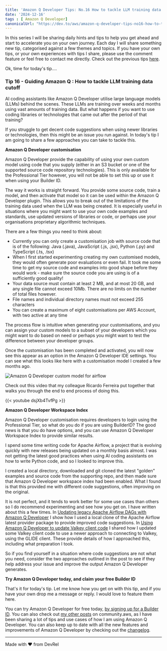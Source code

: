 ```yaml
---
title: 'Amazon Q Developer Tips: No.16 How to tackle LLM training data cutoff'
date: '2024-12-16'
tags : [ Amazon Q Developer]
canonicalUrl: "https://dev.to/aws/amazon-q-developer-tips-no16-how-to-tackle-llm-training-data-cutoff-497b"
---
```


In this series I will be sharing daily hints and tips to help you get ahead and start to accelerate you on your own journey. Each day I will share something new tip, categorised against a few themes and topics. If you have your own tips, or your own experiences with tips I share, please use the comment feature or feel free to contact me directly. Check out the previous tips [here](https://dev.to/aws/amazon-q-developer-tips-no15-chat-orientated-programming-chop-4ekg).

Ok, time for today's tip....

### Tip 16 - Guiding Amazon Q : How to tackle LLM training data cutoff

AI coding assistants like Amazon Q Developer utilise large language models (LLMs) behind the scenes. These LLMs are training over weeks and months using vast amounts of training data. But what happens if you want to use coding libraries or technologies that came out after the period of that training?

If you struggle to get decent code suggestions when using newer libraries or technologies, then this might be an issue you run against. In today's tip I am going to share a few approaches you can take to tackle this.

**Amazon Q Developer customisation**

Amazon Q Developer provide the capability of using your own custom model using code that you supply (either in an S3 bucket or one of the supported source code repository technologies). This is only available for the Professional Tier however, you will not be able to set this up or use it when using your Builder ID.

The way it works is straight forward. You provide some source code, train a model, and then activate that model so it can be used within the Amazon Q Developer plugin. This allows you to break out of the limitations of the training data used when the LLM was being created. It is especially useful in situations where you might want to use your own code examples and standards, use updated versions of libraries or code, or perhaps use your organisations proprietary algorithmic techniques.

There are a few things you need to think about:

* Currently you can only create a customisation job with source code that is of the following: Java (.java), JavaScript (.js, .jsx), Python (.py) and TypeScript (.ts, .tsx)
* When I first started experimenting creating my own customised models, they would often generate poor evaluations or even fail. It took me some time to get my source code and examples into good shape before they would work - make sure the source code you are using is of a sufficiently good quality!
* Your data source must contain at least 2 MB, and at most 20 GB, and any single file cannot exceed 10Mb. There are no limits on the number of total files however.
* File names and individual directory names must not exceed 255 characters
* You can create a maximum of eight customisations per AWS Account, with two active at any time

The process flow is intuitive when generating your customisations, and you can assign your custom models to a subset of your developers which you might want to do based on need or perhaps you might want to test the difference between your developer groups.

Once the customisation has been completed and activated, you will now see this appear as an option in the Amazon Q Developer IDE settings. You can see what this looks like here with a customisation model I created a few months ago.

![Amazon Q Developer custom model for airflow](https://media2.dev.to/dynamic/image/width=800%2Cheight=%2Cfit=scale-down%2Cgravity=auto%2Cformat=auto/https%3A%2F%2Fdev-to-uploads.s3.amazonaws.com%2Fuploads%2Farticles%2F4rrd7x2dc2d87i3jucle.png)

Check out this video that my colleague Ricardo Ferreira put together that walks you through the end to end process of doing this.

{{< youtube dsjXb4TvfPg >}}

**Amazon Q Developer Workspace Index**

Amazon Q Developer customisation requires developers to login using the Professional Tier, so what do you do if you are using BuilderID? The good news is that you do have options, and you can use Amazon Q Developer Workspace Index to provide similar results.

I spend some time writing code for Apache Airflow, a project that is evolving quickly with new releases being updated on a monthly basis almost. I was not getting the latest good practices when using AI coding assistants on how to write Python code, and so I looked to improve this. 

I created a local directory, downloaded and git cloned the latest "golden" examples and source code from the supporting repo, and then made sure that Amazon Q Developer workspace index had been enabled. What I found is that this provided me with different code suggestions, often improving on the original.

It is not perfect, and it tends to work better for some use cases than others so I do recommend experimenting and see how you get on. I have written about this a few times. In [Updating legacy Apache Airflow DAGs with Amazon Q Developer](https://community.aws/content/2jHORYpPR2EJ1fhVHnavFMK2X4I?lang=en) I show how I used a local clone of the Apache Airflow latest provider package to provide improved code suggestions. In [Using Amazon Q Developer to update Valkey client code](https://community.aws/content/2jSN5k83A5Wayog5Rkin4TmbLhg?lang=en) I shared how I updated some Valkey client code to use a newer approach to connecting to Valkey, using the GLIDE client. These provide details of how I approached this, including what preparation I took.


So if you find yourself in a situation where code suggestions are not what you need, consider the two approaches outlined in the post to see if they help address your issue and improve the output Amazon Q Developer generates.

**Try Amazon Q Developer today, and claim your free Builder ID**

That's it for today's tip. Let me know how you get on with this tip, and if you have your own drop me a message or reply. I would love to feature them here.

You can try Amazon Q Developer for free today, [by signing up for a Builder ID](https://community.aws/builderid?trk=34e0ecce-8101-42c4-840a-fe6170420294&sc_channel=el). You can also check out [my other posts](https://community.aws/@ricsueaws) on community.aws, as I have been sharing a lot of tips and use cases of how I am using Amazon Q Developer. You can also keep up to date with all the new features and improvements of Amazon Q Developer by checking out the [changelog](https://aws-oss.beachgeek.co.uk/40i).


---
Made with ♥ from DevRel
